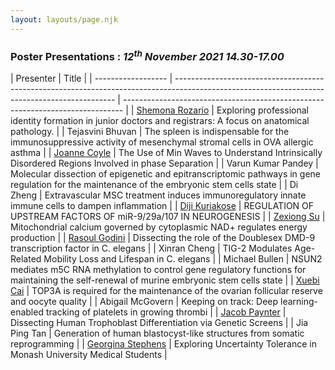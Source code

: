 ```yaml
---
layout: layouts/page.njk
---
```


### Poster Presentations : _12<sup>th</sup> November 2021_ _14.30-17.00_

| Presenter          | Title                                                                                                                                         |
| ------------------ | --------------------------------------------------------------------------------------------------------------------------------------------- | ------------------------------------------------------------------------------ |
| [Shemona Rozario](/assets/posters/Shemona_Rozario_ADB_2021_Poster.pdf)    | Exploring professional identity formation in junior doctors and registrars: A focus on anatomical pathology.                                  |
| Tejasvini Bhuvan   | The spleen is indispensable for the immunosuppressive activity of mesenchymal stromal cells in OVA allergic asthma                            |
| [Joanne Coyle](/assets/posters/Joanne_Coyle_ADB_2021_Poster.pdf)       | The Use of Min Waves to Understand Intrinsically Disordered Regions Involved in phase Separation                                              |
| Varun Kumar Pandey | Molecular dissection of epigenetic and epitranscriptomic pathways in gene regulation for the maintenance of the embryonic stem cells state    |
| Di Zheng           | Extravascular MSC treatment induces immunoregulatory innate immune cells to dampen inflammation                                               |
| [Diji Kuriakose](/assets/posters/Kuriakose_Diji_ADB_2021_Poster.pdf)     | REGULATION OF UPSTREAM FACTORS OF miR-9/29a/107 IN NEUROGENESIS                 |
| [Zexiong Su](/assets/posters/Zexiong_Su_ADB_2021_Poster.pdf) | Mitochondrial calcium governed by cytoplasmic NAD+ regulates energy production |
| [Rasoul Godini](/assets/posters/Rasoul_Godini_ADB_2021_Poster.pdf)      | Dissecting the role of the Doublesex DMD-9 transcription factor in C. elegans                                                                 |
| Xinran Cheng       | TIG-2 Modulates Age-Related Mobility Loss and Lifespan in C. elegans                                                                          |
| Michael Bullen     | NSUN2 mediates m5C RNA methylation to control gene regulatory functions for maintaining the self-renewal of murine embryonic stem cells state |
| [Xuebi Cai](/assets/posters/XueBi_Cai_ADB_2021_Poster.pdf)          | TOP3A is required for the maintenance of the ovarian follicular reserve and oocyte quality                                                    |
| Abigail McGovern   | Keeping on track: Deep learning-enabled tracking of platelets in growing thrombi                                                              |
| [Jacob Paynter](/assets/posters/Jacob_Paynter_ADB_2021_Poster.pdf)      | Dissecting Human Trophoblast Differentiation via Genetic Screens                                                                              |
| Jia Ping Tan       | Generation of human blastocyst-like structures from somatic reprogramming                                                                     |
| [Georgina Stephens](/assets/posters/Georgina_Stephens_ADB_2021_Poster.pdf) | Exploring Uncertainty Tolerance in Monash University Medical Students |
